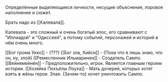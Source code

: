 Определённые выделяющиеся личности, несущие объяснения, лоровое наполнение и сюжет.

Брать надо из [[Калевала]].

Калевала - это сложный и очень богатый эпос, его сравнивают с "Иллиадой" и "Одиссеей",
а потому событий, персонажей и историй в нём очень много.

[[Бог грома Укко]] - {???}
[[Бог зла, Хийси]] - {Пока что я лишь знаю, что он, ну, злой}
[[Ремесленник Ильмаринен]] - Создатель Сампо.
[[Вяйнямейнён]] - Предположительно, игрок. Является главным героем истории.
[[Хозяйка Похъёлы Лоуха]] - Мать дочерей, которых хотят взять в жёны герои. Злая. {Зачем-то} хочет уничтожить Сампо.